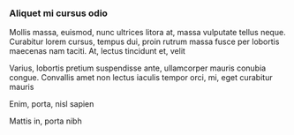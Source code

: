 ### Aliquet mi cursus odio

Mollis massa, euismod, nunc ultrices litora at, massa vulputate tellus neque. Curabitur lorem cursus, tempus dui, proin rutrum massa fusce per lobortis maecenas nam taciti. At, lectus tincidunt et, velit

Varius, lobortis pretium suspendisse ante, ullamcorper mauris conubia congue. Convallis amet non lectus iaculis tempor orci, mi, eget curabitur mauris

Enim, porta, nisl sapien

Mattis in, porta nibh


